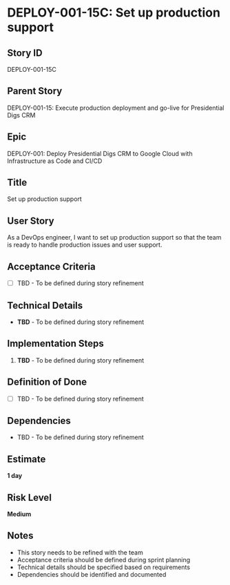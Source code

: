 # DEPLOY-001-15C: Set up production support

## Story ID
DEPLOY-001-15C

## Parent Story
DEPLOY-001-15: Execute production deployment and go-live for Presidential Digs CRM

## Epic
DEPLOY-001: Deploy Presidential Digs CRM to Google Cloud with Infrastructure as Code and CI/CD

## Title
Set up production support

## User Story
As a DevOps engineer, I want to set up production support so that the team is ready to handle production issues and user support.

## Acceptance Criteria
- [ ] TBD - To be defined during story refinement

## Technical Details
- **TBD** - To be defined during story refinement

## Implementation Steps
1. **TBD** - To be defined during story refinement

## Definition of Done
- [ ] TBD - To be defined during story refinement

## Dependencies
- TBD - To be defined during story refinement

## Estimate
**1 day**

## Risk Level
**Medium**

## Notes
- This story needs to be refined with the team
- Acceptance criteria should be defined during sprint planning
- Technical details should be specified based on requirements
- Dependencies should be identified and documented
